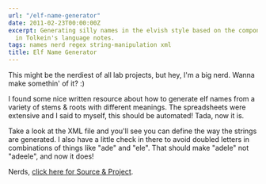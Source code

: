 ```yaml
---
url: "/elf-name-generator"
date: 2011-02-23T00:00:00Z
excerpt: Generating silly names in the elvish style based on the components given
  in Tolkein's language notes.
tags: names nerd regex string-manipulation xml
title: Elf Name Generator
---
```


<amp-img width="517" height="402" layout="responsive" src="//labs.tomasino.org/assets/images/elfnamegenerator.jpg" alt="Elf Name Generator"></amp-img>

This might be the nerdiest of all lab projects, but hey, I'm a big nerd.
Wanna make somethin' of it? :)

I found some nice written resource about how to generate elf names from
a variety of stems & roots with different meanings. The spreadsheets
were extensive and I said to myself, this should be automated! Tada, now
it is.

Take a look at the XML file and you'll see you can define the way the
strings are generated. I also have a little check in there to avoid
doubled letters in combinations of things like "ade" and "ele". That
should make "adele" not "adeele", and now it does!

Nerds, [click here for Source & Project][].

  [click here for Source & Project]: //github.com/jamestomasino/elvishnames/
    "Elf Name Generator"
